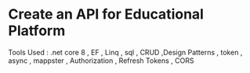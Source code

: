 #  Create an API for Educational Platform                         
Tools Used : .net core 8 , EF , Linq , sql , CRUD ,Design Patterns , token , async , mappster , Authorization , 
Refresh Tokens , CORS
